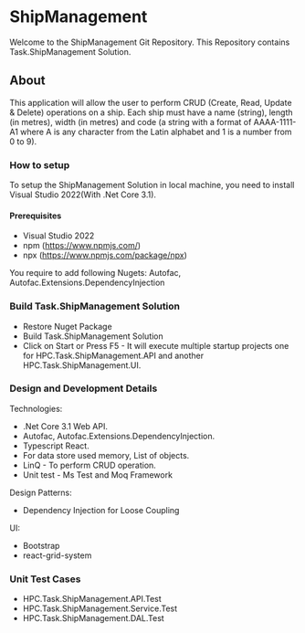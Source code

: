 # ShipManagement
Welcome to the ShipManagement Git Repository. This Repository contains Task.ShipManagement Solution.

## About
This application will allow the user to perform CRUD (Create, Read, Update & Delete) operations on a ship.  Each ship must have a name (string), length (in metres), width (in metres) and code (a string with a format of AAAA-1111-A1 where A is any character from the Latin alphabet and 1 is a number from 0 to 9).

### How to setup
To setup the ShipManagement Solution in local machine, you need to install Visual Studio 2022(With .Net Core 3.1).
#### Prerequisites
* Visual Studio 2022
* npm (https://www.npmjs.com/)
* npx (https://www.npmjs.com/package/npx)

You require to add following Nugets:
Autofac, Autofac.Extensions.DependencyInjection

### Build Task.ShipManagement Solution
* Restore Nuget Package
* Build Task.ShipManagement Solution
* Click on Start or Press F5 - It will execute multiple startup projects one for HPC.Task.ShipManagement.API and another HPC.Task.ShipManagement.UI.

### Design and Development Details
Technologies:
* .Net Core 3.1 Web API.
* Autofac, Autofac.Extensions.DependencyInjection.
* Typescript React.
* For data store used memory, List of objects.
* LinQ - To perform CRUD operation.
* Unit test - Ms Test and Moq Framework

Design Patterns:
* Dependency Injection for Loose Coupling

UI:
* Bootstrap
* react-grid-system

### Unit Test Cases
* HPC.Task.ShipManagement.API.Test
* HPC.Task.ShipManagement.Service.Test
* HPC.Task.ShipManagement.DAL.Test
